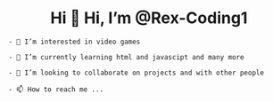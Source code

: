 <h1 align="center">Hi 👋 Hi, I’m @Rex-Coding1</h1>

	- 👀 I’m interested in video games

	- 🌱 I’m currently learning html and javascipt and many more

	- 💞️ I’m looking to collaborate on projects and with other people

	- 📫 How to reach me ...


<!---
Rex-Coding1/Rex-Coding1 is a ✨ special ✨ repository because its `README.md` (this file) appears on your GitHub profile.
You can click the Preview link to take a look at your changes.
--->
